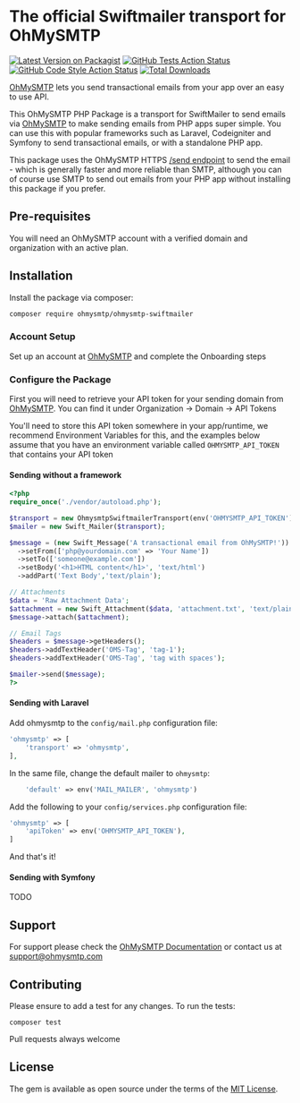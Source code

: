 # The official Swiftmailer transport for OhMySMTP

[![Latest Version on Packagist](https://img.shields.io/packagist/v/ohmysmtp/ohmysmtp-swiftmailer.svg?style=flat-square)](https://packagist.org/packages/ohmysmtp/ohmysmtp-swiftmailer)
[![GitHub Tests Action Status](https://img.shields.io/github/workflow/status/ohmysmtp/ohmysmtp-swiftmailer/run-tests?label=tests)](https://github.com/ohmysmtp/ohmysmtp-swiftmailer/actions?query=workflow%3ATests+branch%3Amain)
[![GitHub Code Style Action Status](https://img.shields.io/github/workflow/status/ohmysmtp/ohmysmtp-swiftmailer/Check%20&%20fix%20styling?label=code%20style)](https://github.com/ohmysmtp/ohmysmtp-swiftmailer/actions?query=workflow%3A"Check+%26+fix+styling"+branch%3Amain)
[![Total Downloads](https://img.shields.io/packagist/dt/ohmysmtp/ohmysmtp-swiftmailer.svg?style=flat-square)](https://packagist.org/packages/ohmysmtp/ohmysmtp-swiftmailer)


[OhMySMTP](https://ohmysmtp.com) lets you send transactional emails from your app over an easy to use API.

This OhMySMTP PHP Package is a transport for SwiftMailer to send emails via [OhMySMTP](https://ohmysmtp.com) to make sending emails from PHP apps super simple. You can use this with popular frameworks such as Laravel, Codeigniter and Symfony to send transactional emails, or with a standalone PHP app.

This package uses the OhMySMTP HTTPS [/send endpoint](https://docs.ohmysmtp.com/reference/send) to send the email - which is generally faster and more reliable than SMTP, although you can of course use SMTP to send out emails from your PHP app without installing this package if you prefer.

## Pre-requisites

You will need an OhMySMTP account with a verified domain and organization with an active plan.

## Installation

Install the package via composer:

```bash
composer require ohmysmtp/ohmysmtp-swiftmailer
```
### Account Setup 

Set up an account at [OhMySMTP](https://app.ohmysmtp.com/users/sign_up) and complete the Onboarding steps

### Configure the Package

First you will need to retrieve your API token for your sending domain from [OhMySMTP](https://app.ohmysmtp.com). You can find it under Organization -> Domain -> API Tokens

You'll need to store this API token somewhere in your app/runtime, we recommend Environment Variables for this, and the examples below assume that you have an environment variable called `OHMYSMTP_API_TOKEN` that contains your API token

#### Sending without a framework

```php
<?php
require_once('./vendor/autoload.php');

$transport = new OhmysmtpSwiftmailerTransport(env('OHMYSMTP_API_TOKEN'));
$mailer = new Swift_Mailer($transport);

$message = (new Swift_Message('A transactional email from OhMySMTP!'))
  ->setFrom(['php@yourdomain.com' => 'Your Name'])
  ->setTo(['someone@example.com'])
  ->setBody('<h1>HTML content</h1>', 'text/html')
  ->addPart('Text Body','text/plain');

// Attachments
$data = 'Raw Attachment Data';
$attachment = new Swift_Attachment($data, 'attachment.txt', 'text/plain');
$message->attach($attachment);

// Email Tags
$headers = $message->getHeaders();
$headers->addTextHeader('OMS-Tag', 'tag-1');
$headers->addTextHeader('OMS-Tag', 'tag with spaces');

$mailer->send($message);
?>
```

#### Sending with Laravel

Add ohmysmtp to the `config/mail.php` configuration file:

```php
'ohmysmtp' => [
    'transport' => 'ohmysmtp',
],
```
In the same file, change the default mailer to `ohmysmtp`:

```php
    'default' => env('MAIL_MAILER', 'ohmysmtp')
```

Add the following to your `config/services.php` configuration file:

```php
'ohmysmtp' => [
    'apiToken' => env('OHMYSMTP_API_TOKEN'),
]
```

And that's it!

#### Sending with Symfony

TODO

## Support

For support please check the [OhMySMTP Documentation](https://docs.ohmysmtp.com) or contact us at support@ohmysmtp.com

## Contributing

Please ensure to add a test for any changes. To run the tests:

`composer test`

Pull requests always welcome

## License
The gem is available as open source under the terms of the [MIT License](https://opensource.org/licenses/MIT).